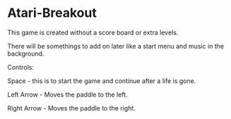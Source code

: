 # Atari-Breakout


This game is created without a score board or extra levels.

There will be somethings to add on later like a start menu and music in the background. 


Controls:

Space - this is to start the game and continue after a life is gone.

Left Arrow - Moves the paddle to the left.

Right Arrow - Moves the paddle to the right.
